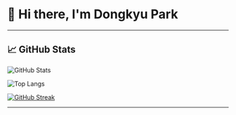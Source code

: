 # 👋 Hi there, I'm Dongkyu Park



---

## 📈 GitHub Stats

![GitHub Stats](https://github-readme-stats.vercel.app/api?username=do-dong-park&show_icons=true&theme=tokyonight)

![Top Langs](https://github-readme-stats.vercel.app/api/top-langs/?username=do-dong-park&layout=compact&theme=tokyonight)

[![GitHub Streak](https://streak-stats.demolab.com/?user=do-dong-park)](https://git.io/streak-stats)




---


